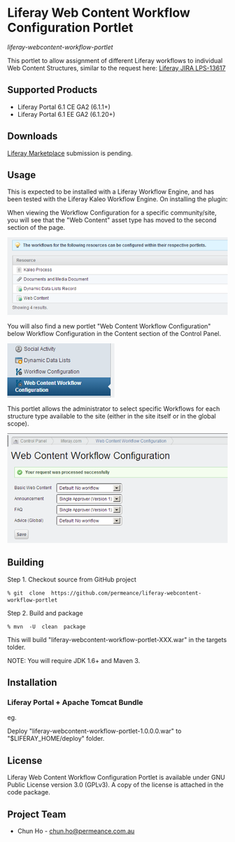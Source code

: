 # Liferay Web Content Workflow Configuration Portlet

*liferay-webcontent-workflow-portlet*

This portlet to allow assignment of different Liferay workflows to individual Web Content Structures, similar to the request here: [Liferay JIRA LPS-13617](https://issues.liferay.com/browse/LPS-13617 "LPS-13617")


## Supported Products

* Liferay Portal 6.1 CE GA2 (6.1.1+)
* Liferay Portal 6.1 EE GA2 (6.1.20+)


## Downloads

[Liferay Marketplace](http://www.liferay.com/marketplace/ "Liferay Marketplace") submission is pending.

## Usage

This is expected to be installed with a Liferay Workflow Engine, and has been tested with the Liferay Kaleo Workflow Engine. On installing the plugin:

When viewing the Workflow Configuration for a specific community/site, you will see that the "Web Content" asset type has moved to the second section of the page.

![Workflow Configuration](/doc/images/wcwfp3.PNG "Workflow Configuration")

You will also find a new portlet "Web Content Workflow Configuration" below Workflow Configuration in the Content section of the Control Panel.

![Control Panel](/doc/images/wcwfp1.PNG "Control Panel")

This portlet allows the administrator to select specific Workflows for each structure type available to the site (either in the site itself or in the global scope).

![Web Content Workflow Configuration](/doc/images/wcwfp2.PNG "Web Content Workflow Configuration")

## Building

Step 1. Checkout source from GitHub project

    % git  clone  https://github.com/permeance/liferay-webcontent-workflow-portlet

Step 2. Build and package

    % mvn  -U  clean  package

This will build "liferay-webcontent-workflow-portlet-XXX.war" in the targets tolder.

NOTE: You will require JDK 1.6+ and Maven 3.


## Installation

### Liferay Portal + Apache Tomcat Bundle

eg.

Deploy "liferay-webcontent-workflow-portlet-1.0.0.0.war" to "$LIFERAY_HOME/deploy" folder.

## License

Liferay Web Content Workflow Configuration Portlet is available under GNU Public License version 3.0 (GPLv3). A copy of the license is attached in the code package.

## Project Team

* Chun Ho - chun.ho@permeance.com.au

